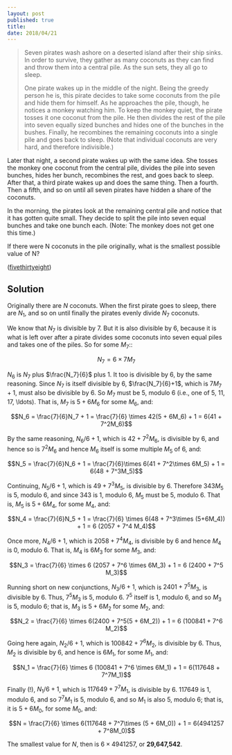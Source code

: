 ```yaml
---
layout: post
published: true
title: 
date: 2018/04/21
---
```


>Seven pirates wash ashore on a deserted island after their ship sinks. In order to survive, they gather as many coconuts as they can find and throw them into a central pile. As the sun sets, they all go to sleep.
>
>One pirate wakes up in the middle of the night. Being the greedy person he is, this pirate decides to take some coconuts from the pile and hide them for himself. As he approaches the pile, though, he notices a monkey watching him. To keep the monkey quiet, the pirate tosses it one coconut from the pile. He then divides the rest of the pile into seven equally sized bunches and hides one of the bunches in the bushes. Finally, he recombines the remaining coconuts into a single pile and goes back to sleep. (Note that individual coconuts are very hard, and therefore indivisible.)
>
Later that night, a second pirate wakes up with the same idea. She tosses the monkey one coconut from the central pile, divides the pile into seven bunches, hides her bunch, recombines the rest, and goes back to sleep. After that, a third pirate wakes up and does the same thing. Then a fourth. Then a fifth, and so on until all seven pirates have hidden a share of the coconuts.
>
In the morning, the pirates look at the remaining central pile and notice that it has gotten quite small. They decide to split the pile into seven equal bunches and take one bunch each. (Note: The monkey does not get one this time.)

If there were N coconuts in the pile originally, what is the smallest possible value of N?

<!--more-->

([fivethirtyeight](https://fivethirtyeight.com/features/pirates-monkeys-and-coconuts-oh-my/))

## Solution

Originally there are $N$ coconuts. When the first pirate goes to sleep, there are $N_1$, and so on until finally the pirates evenly divide $N_7$ coconuts.

We know that $N_7$ is divisible by $7$. But it is also divisible by $6$, because it is what is left over after a pirate divides some coconuts into seven equal piles and takes one of the piles. So for some $M_7$::

$$N_7 = 6\times 7M_7$$

$N_6$ is $N_7$ plus $\frac{N_7}{6}$ plus $1$. It too is divisible by $6$, by the same reasoning. Since $N_7$ is itself divisible by 6, $\frac{N_7}{6}+1$, which is $7M_7+1$, must also be divisible by $6$. So $M_7$ must be $5$, modulo $6$ (i.e., one of $5$, $11$, $17$, \ldots). That is, $M_7$ is $5 + 6M_6$ for some $M_6$, and:

$$N_6 = \frac{7}{6}N_7 + 1 = \frac{7}{6} \times 42(5 + 6M_6) + 1 = 6(41 + 7^2M_6)$$

By the same reasoning, $N_6/6 + 1$, which is $42 + 7^2M_6$, is divisible by $6$, and hence so is $7^2M_6$ and hence $M_6$ itself is some multiple $M_5$ of $6$, and:

$$N_5 = \frac{7}{6}N_6 + 1 = \frac{7}{6}\times 6(41 + 7^2\times 6M_5) + 1 = 6(48 + 7^3M_5)$$

Continuing, $N_5/6 + 1$, which is $49 + 7^3M_5$, is divisible by $6$. Therefore $343M_5$ is $5$, modulo $6$, and since $343$ is $1$, modulo $6$, $M_5$ must be $5$, modulo 6. That is, $M_5$ is $5 + 6M_4$, for some $M_4$, and:

$$N_4 = \frac{7}{6}N_5 + 1 = \frac{7}{6} \times 6(48 + 7^3\times (5+6M_4)) + 1 = 6 (2057 + 7^4 M_4)$$

Once more, $N_4/6 + 1$, which is $2058 + 7^4M_4$, is divisible by $6$ and hence $M_4$ is $0$, modulo 6. That is, $M_4$ is $6M_3$ for some $M_3$, and:

$$N_3 = \frac{7}{6} \times 6 (2057 + 7^6 \times 6M_3) + 1 = 6 (2400 + 7^5 M_3)$$

Running short on new conjunctions, $N_3/6 + 1$, which is $2401 + 7^5M_3$, is divisible by $6$. Thus, $7^5M_3$ is $5$, modulo $6$. $7^5$ itself is $1$, modulo $6$, and so $M_3$ is $5$, modulo $6$; that is, $M_3$ is $5 + 6M_2$ for some $M_2$, and:

$$N_2 = \frac{7}{6} \times 6(2400 + 7^5(5 + 6M_2)) + 1 = 6 (100841  + 7^6 M_2)$$

Going here again, $N_2/6 + 1$, which is $100842 + 7^6M_2$, is divisible by $6$.  Thus, $M_2$ is divisible by $6$, and hence is $6M_1$, for some $M_1$, and:

$$N_1 = \frac{7}{6} \times 6 (100841  + 7^6 \times 6M_1) + 1 =
6(117648 + 7^7M_1)$$

Finally (!), $N_1/6 + 1$, which is $117649 + 7^7M_1$, is divisible by $6$.  117649 is $1$, modulo $6$, and so $7^7M_1$ is $5$, modulo 6, and so $M_1$ is also $5$, modulo $6$; that is, it is $5 + 6M_0$, for some $M_0$, and:

$$N = \frac{7}{6} \times 6(117648 + 7^7\times (5 + 6M_0)) + 1 =
6(4941257 + 7^8M_0)$$

The smallest value for $N$, then is $6\times 4941257$, or **29,647,542**.

<br>